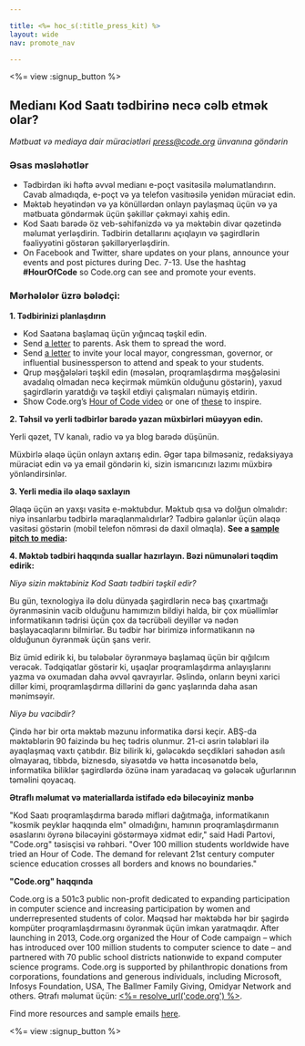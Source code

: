 ```yaml
---

title: <%= hoc_s(:title_press_kit) %>
layout: wide
nav: promote_nav

---
```


<%= view :signup_button %>

## Medianı Kod Saatı tədbirinə necə cəlb etmək olar?

*Mətbuat və mediaya dair müraciətləri <press@code.org> ünvanına göndərin*

### Əsas məsləhətlər

  * Tədbirdən iki həftə əvvəl medianı e-poçt vasitəsilə məlumatlandırın. Cavab almadıqda, e-poçt və ya telefon vasitıəsilə yenidən müraciət edin.
  * Məktəb heyətindən və ya könüllərdən onlayn paylaşmaq üçün və ya mətbuata göndərmək üçün şəkillər çəkməyi xahiş edin.
  * Kod Saatı barədə öz veb-səhifənizdə və ya məktəbin divar qəzetində məlumat yerləşdirin. Tədbirin detallarını açıqlayın və şagirdlərin fəaliyyətini göstərən şəkilləryerləşdirin.
  * On Facebook and Twitter, share updates on your plans, announce your events and post pictures during Dec. 7-13. Use the hashtag **#HourOfCode** so Code.org can see and promote your events.

### Mərhələlər üzrə bələdçi:

**1. Tədbirinizi planlaşdırın**

  * Kod Saatəna başlamaq üçün yığıncaq təşkil edin.
  * Send [a letter](<%= resolve_url('/promote#sample-emails') %>) to parents. Ask them to spread the word.
  * Send [a letter](<%= resolve_url('/promote#sample-emails') %>) to invite your local mayor, congressman, governor, or influential businessperson to attend and speak to your students.
  * Qrup məşğələləri təşkil edin (məsələn, proqramlaşdırma məşğələsini avadalıq olmadan necə keçirmək mümkün olduğunu göstərin), yaxud şagirdlərin yaratdığı və təşkil etdiyi çalışmaları nümayiş etdirin.
  * Show Code.org’s [Hour of Code video](<%= resolve_url('/') %>) or one of [these](<%= resolve_url('/promote#videos') %>) to inspire.

**2. Təhsil və yerli tədbirlər barədə yazan müxbirləri müəyyən edin.**

Yerli qəzet, TV kanalı, radio və ya blog barədə düşünün.

Müxbirlə əlaqə üçün onlayn axtarış edin. Əgər tapa bilməsəniz, redaksiyaya müraciət edin və ya email göndərin ki, sizin ismarıcınızı lazımı müxbirə yönləndirsinlər.

**3. Yerli media ilə əlaqə saxlayın**

Əlaqə üçün ən yaxşı vasitə e-məktubdur. Məktub qısa və dolğun olmalıdır: niyə insanlarbu tədbirlə maraqlanmalıdırlar? Tədbirə gələnlər üçün əlaqə vasitəsi göstərin (mobil telefon nömrəsi də daxil olmaqla). **See a [sample pitch to media](<%= resolve_url('/promote#sample-emails') %>):**

**4. Məktəb tədbiri haqqında suallar hazırlayın. Bəzi nümunələri təqdim edirik:**

*Niyə sizin məktəbiniz Kod Saatı tədbiri təşkil edir?*

Bu gün, texnologiya ilə dolu dünyada şagirdlərin necə baş çıxartmağı öyrənməsinin vacib olduğunu hamımızın bildiyi halda, bir çox müəllimlər informatikanın tədrisi üçün çox da təcrübəli deyillər və nədən başlayacaqlarını bilmirlər. Bu tədbir hər birimizə informatikanın nə olduğunun öyrənmək üçün şans verir.

Biz ümid edirik ki, bu tələbələr öyrənməyə başlamaq üçün bir qığılcım verəcək. Tədqiqatlar göstərir ki, uşaqlar proqramlaşdırma anlayışlarını yazma və oxumadan daha əvvəl qavrayırlar. Əslində, onların beyni xarici dillər kimi, proqramlaşdırma dillərini də gənc yaşlarında daha asan mənimsəyir.

*Niyə bu vacibdir?*

Çində hər bir orta məktəb məzunu informatika dərsi keçir. ABŞ-da məktəblərin 90 faizində bu heç tədris olunmur. 21-ci əsrin tələbləri ilə ayaqlaşmaq vaxtı çatıbdır. Biz bilirik ki, gələcəkdə seçdikləri sahədən asılı olmayaraq, tibbdə, biznesdə, siyasətdə və hətta incəsənətdə belə, informatika biliklər şagirdlərdə özünə inam yaradacaq və gələcək uğurlarının təməlini qoyacaq.

**Ətraflı məlumat və materiallarda istifadə edə biləcəyiniz mənbə**

"Kod Saatı proqramlaşdırma barədə mifləri dağıtmağa, informatikanın "kosmik peyklər haqqında elm" olmadığını, hamının proqramlaşdırmanın əsaslarını öyrənə biləcəyini göstərməyə xidmət edir," said Hadi Partovi, "Code.org" təsisçisi və rəhbəri. "Over 100 million students worldwide have tried an Hour of Code. The demand for relevant 21st century computer science education crosses all borders and knows no boundaries."

**"Code.org" haqqında**

Code.org is a 501c3 public non-profit dedicated to expanding participation in computer science and increasing participation by women and underrepresented students of color. Məqsəd hər məktəbdə hər bir şagirdə kompüter proqramlaşdırmasını öyrənmək üçün imkan yaratmaqdır. After launching in 2013, Code.org organized the Hour of Code campaign – which has introduced over 100 million students to computer science to date – and partnered with 70 public school districts nationwide to expand computer science programs. Code.org is supported by philanthropic donations from corporations, foundations and generous individuals, including Microsoft, Infosys Foundation, USA, The Ballmer Family Giving, Omidyar Network and others. Ətrafı məlumat üçün: [<%= resolve_url('code.org') %>](<%= resolve_url('https://code.org') %>).

  
Find more resources and sample emails [here](<%= resolve_url('/promote') %>).

<%= view :signup_button %>